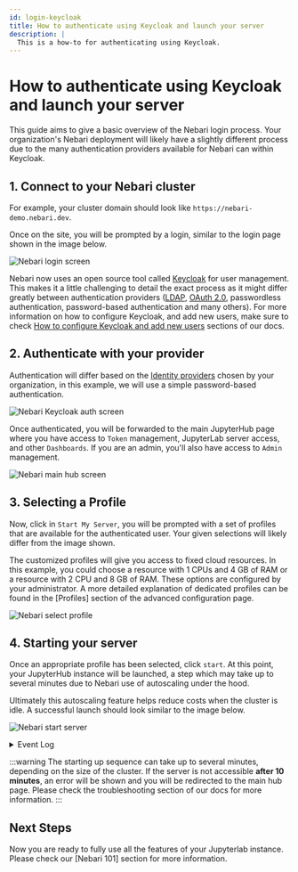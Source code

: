 ```yaml
---
id: login-keycloak
title: How to authenticate using Keycloak and launch your server
description: |
  This is a how-to for authenticating using Keycloak.
---
```


# How to authenticate using Keycloak and launch your server

This guide aims to give a basic overview of the Nebari login process. Your organization's Nebari deployment will likely have a slightly different process due to the many
authentication providers available for Nebari can within Keycloak.

## 1. Connect to your Nebari cluster

For example, your cluster domain should look like `https://nebari-demo.nebari.dev`.

Once on the site, you will be prompted by a login, similar to
the login page shown in the image below.

![Nebari login screen](/img/how-tos/nebari_login_screen.png)

Nebari now uses an open source tool called [Keycloak](https://www.keycloak.org/) for user management. This makes it a little challenging to detail the exact process as it might differ greatly between
authentication providers ([LDAP](https://pt.wikipedia.org/wiki/LDAP), [OAuth 2.0](https://oauth.net/2/), passwordless authentication, password-based authentication and many others). For more information on how to configure Keycloak, and add new users, make sure to check [How to configure Keycloak and add new users](/how-tos/configuring-keycloak) sections of our docs.

## 2. Authenticate with your provider

Authentication will differ based on the [Identity providers](https://www.keycloak.org/docs/latest/server_admin/#_identity_broker) chosen by your organization, in this example, we will use a simple password-based authentication.

![Nebari Keycloak auth screen](/img/how-tos/keycloak_nebari_login.png)

Once authenticated, you will be forwarded to the main JupyterHub page where you have access to `Token` management, JupyterLab server access, and other `Dashboards`. If you are an admin, you'll also have access to `Admin` management.

![Nebari main hub screen](/img/how-tos/nebari_main_hub_page.png)

## 3. Selecting a Profile

Now, click in `Start My Server`, you will be prompted with a set of profiles that are available for the authenticated user. Your given selections will likely differ from
the image shown.

The customized profiles will give you access to fixed cloud resources. In this example, you could choose a resource with 1 CPUs and 4 GB of RAM or a resource with 2 CPU and 8 GB of RAM.
These options are configured by your administrator. A more detailed explanation of dedicated profiles can be found in the [Profiles] section of
the advanced configuration page.

![Nebari select profile](/img/how-tos/nebari_select_profile.png)

## 4. Starting your server

Once an appropriate profile has been selected, click `start`. At this point, your JupyterHub instance will be launched, a step which may take up to several minutes due to Nebari use
of autoscaling under the hood.

Ultimately this autoscaling feature helps reduce costs when the cluster is idle. A successful launch should look similar to the image below.

![Nebari start server](/img/how-tos/nebari_server_start.png)

<details>
<summary>Event Log</summary>

During this time you might see some log messages regarding the autoscaling process. Those logs can be fully expanded by clinking in the **Event Log** button. They should look similar to the following:

<!-- Needs to cut down this image -->

![Nebari event log](/img/how-tos/keycloak_start_event_logs.png)

</details>

:::warning
The starting up sequence can take up to several minutes, depending on the size of the cluster. If the server is not accessible **after 10 minutes**, an error will be shown and you will be redirected to the main hub page. Please check the troubleshooting section of our docs for more information.
:::

## Next Steps

Now you are ready to fully use all the features of your Jupyterlab instance. Please check our [Nebari 101] section for more information.

<!-- Once your JupyterHub instance has been launched you will notice a selection of available Python environments. These environments will also represent the different kernel choices
available for your notebooks. They are created and managed by conda-store and can be easily configured. Learn more at
[Managing environments](/tutorials/creating-new-environments).

![Nebari kernel selection](/img/how-tos/nebari_kernel_selection.png)

From the Launcher, you can choose a JupyterLab notebook with a given conda environment. Note that kernels can take several seconds to become responsive. The circle in the top
right-hand corner is a good indicator of the status of the kernel. A lightning bold means that the kernel has started, but it is not yet ready to run code. An open circle means
it's ready. -->
